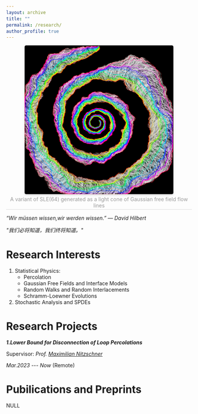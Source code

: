 ```yaml
---
layout: archive
title: ""
permalink: /research/
author_profile: true
---
```


<center>
    <img style = "
        border-radius: 0.3125em;
        box-shadow: 0 2px 4px 0 rgba(34,36,38,.12),0 2px 10px 0 rgba(34,36,38,.08);" 
        src = "../files/spiral_white_fan.png" 
        width = "80%">
    <br>
    <div style = "
        color: orange;
        border-bottom: 1px solid #d9d9d9;
        display: inline-block;
        color: #999;
        padding: 2px;">
        A variant of SLE(64) generated as a light cone of Gaussian free field flow lines
    </div>
    <p> </p>
</center>

*“Wir müssen wissen,wir werden wissen.” ― David Hilbert*

*"我们必将知道，我们终将知道。"*

Research Interests
===

1. Statistical Physics:
   - Percolation
   - Gaussian Free Fields and Interface Models
   - Random Walks and Random Interlacements
   - Schramm-Loewner Evolutions
2. Stochastic Analysis and SPDEs

Research Projects
===

***1.Lower Bound for Disconnection of Loop Percolations***

Supervisor: *Prof. [Maximilian Nitzschner](https://cims.nyu.edu/~mn2977)*

*Mar.2023 --- Now* (Remote)

Pubilications and Preprints
===
NULL
